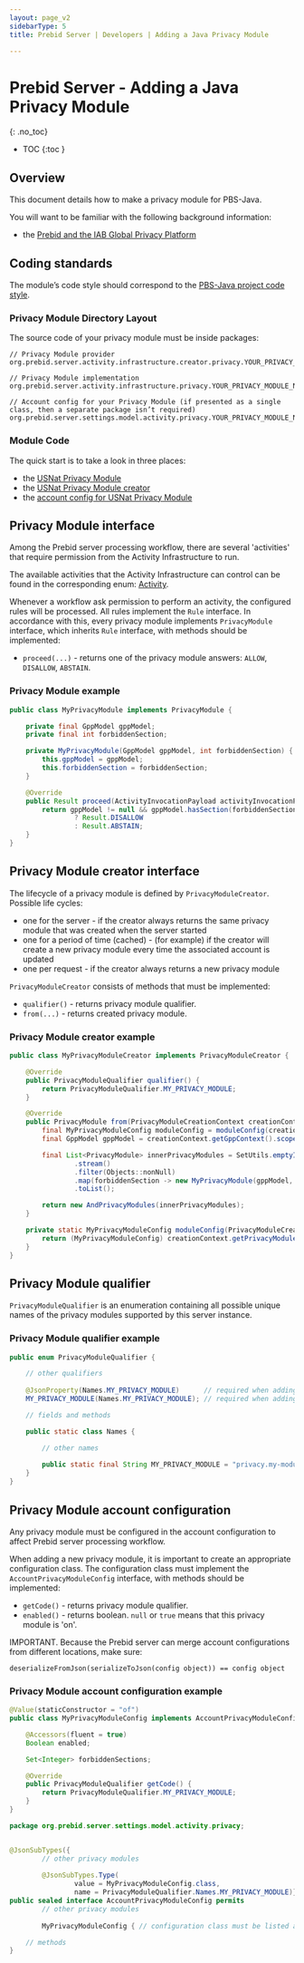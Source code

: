 ```yaml
---
layout: page_v2
sidebarType: 5
title: Prebid Server | Developers | Adding a Java Privacy Module

---
```


# Prebid Server - Adding a Java Privacy Module

{: .no_toc}

* TOC
  {:toc }

## Overview

This document details how to make a privacy module for PBS-Java.

You will want to be familiar with the following background information:

* the [Prebid and the IAB Global Privacy Platform](https://docs.google.com/document/d/1dRxFUFmhh2jGanzGZvfkK_6jtHPpHXWD7Qsi6KEugeE)

## Coding standards

The module’s code style should correspond to
the [PBS-Java project code style](https://github.com/prebid/prebid-server-java/blob/master/docs/developers/code-style.md).

### Privacy Module Directory Layout

The source code of your privacy module must be inside packages:

```text
// Privacy Module provider
org.prebid.server.activity.infrastructure.creator.privacy.YOUR_PRIVACY_MODULE_NAME

// Privacy Module implementation
org.prebid.server.activity.infrastructure.privacy.YOUR_PRIVACY_MODULE_NAME
    
// Account config for your Privacy Module (if presented as a single class, then a separate package isn’t required)
org.prebid.server.settings.model.activity.privacy.YOUR_PRIVACY_MODULE_NAME
```

### Module Code

The quick start is to take a look in three places:

* the [USNat Privacy Module](https://github.com/prebid/prebid-server-java/tree/master/src/main/java/org/prebid/server/activity/infrastructure/privacy/usnat)
* the [USNat Privacy Module creator](https://github.com/prebid/prebid-server-java/tree/master/src/main/java/org/prebid/server/activity/infrastructure/creator/privacy/usnat)
* the [account config for USNat Privacy Module](https://github.com/prebid/prebid-server-java/blob/master/src/main/java/org/prebid/server/settings/model/activity/privacy/AccountUSNatModuleConfig.java)

## Privacy Module interface

Among the Prebid server processing workflow, there are several 'activities' that require permission from the Activity
Infrastructure to run.

The available activities that the Activity Infrastructure can control can be found in the corresponding
enum: [Activity](https://github.com/prebid/prebid-server-java/blob/master/src/main/java/org/prebid/server/activity/Activity.java).

Whenever a workflow ask permission to perform an activity, the configured rules will be processed. All rules implement
the `Rule` interface. In accordance with this, every privacy module implements `PrivacyModule` interface, which
inherits `Rule` interface, with methods should be implemented:

* `proceed(...)` - returns one of the privacy module answers: `ALLOW`, `DISALLOW`, `ABSTAIN`.

### Privacy Module example

```java
public class MyPrivacyModule implements PrivacyModule {

    private final GppModel gppModel;
    private final int forbiddenSection;

    private MyPrivacyModule(GppModel gppModel, int forbiddenSection) {
        this.gppModel = gppModel;
        this.forbiddenSection = forbiddenSection;
    }

    @Override
    public Result proceed(ActivityInvocationPayload activityInvocationPayload) {
        return gppModel != null && gppModel.hasSection(forbiddenSection) 
                ? Result.DISALLOW 
                : Result.ABSTAIN;
    }
}
```

## Privacy Module creator interface

The lifecycle of a privacy module is defined by `PrivacyModuleCreator`. Possible life cycles:

* one for the server - if the creator always returns the same privacy module that was created when the server started
* one for a period of time (cached) - (for example) if the creator will create a new privacy module every time the
  associated account is updated
* one per request - if the creator always returns a new privacy module

`PrivacyModuleCreator` consists of methods that must be implemented:

* `qualifier()` - returns privacy module qualifier.
* `from(...)` - returns created privacy module.

### Privacy Module creator example

```java
public class MyPrivacyModuleCreator implements PrivacyModuleCreator {

    @Override
    public PrivacyModuleQualifier qualifier() {
        return PrivacyModuleQualifier.MY_PRIVACY_MODULE;
    }

    @Override
    public PrivacyModule from(PrivacyModuleCreationContext creationContext) {
        final MyPrivacyModuleConfig moduleConfig = moduleConfig(creationContext);
        final GppModel gppModel = creationContext.getGppContext().scope().getGppModel();

        final List<PrivacyModule> innerPrivacyModules = SetUtils.emptyIfNull(moduleConfig.getForbiddenSections())
                .stream()
                .filter(Objects::nonNull)
                .map(forbiddenSection -> new MyPrivacyModule(gppModel, forbiddenSection))
                .toList();

        return new AndPrivacyModules(innerPrivacyModules);
    }

    private static MyPrivacyModuleConfig moduleConfig(PrivacyModuleCreationContext creationContext) {
        return (MyPrivacyModuleConfig) creationContext.getPrivacyModuleConfig();
    }
}
```

## Privacy Module qualifier

`PrivacyModuleQualifier` is an enumeration containing all possible unique names of the privacy modules supported by this
server instance.

### Privacy Module qualifier example

```java
public enum PrivacyModuleQualifier {

    // other qualifiers
    
    @JsonProperty(Names.MY_PRIVACY_MODULE)      // required when adding MY_PRIVACY_MODULE
    MY_PRIVACY_MODULE(Names.MY_PRIVACY_MODULE); // required when adding MY_PRIVACY_MODULE

    // fields and methods

    public static class Names {

        // other names
        
        public static final String MY_PRIVACY_MODULE = "privacy.my-module"; // required when adding MY_PRIVACY_MODULE
    }
}

```

## Privacy Module account configuration

Any privacy module must be configured in the account configuration to affect Prebid server processing workflow.

When adding a new privacy module, it is important to create an appropriate configuration class. The configuration class
must implement the `AccountPrivacyModuleConfig` interface, with methods should be implemented:

* `getCode()` - returns privacy module qualifier.
* `enabled()` - returns boolean. `null` or `true` means that this privacy module is 'on'.

IMPORTANT. Because the Prebid server can merge account configurations from different locations, make sure:

```text
deserializeFromJson(serializeToJson(config object)) == config object
```

### Privacy Module account configuration example

```java
@Value(staticConstructor = "of")
public class MyPrivacyModuleConfig implements AccountPrivacyModuleConfig {

    @Accessors(fluent = true)
    Boolean enabled;

    Set<Integer> forbiddenSections;

    @Override
    public PrivacyModuleQualifier getCode() {
        return PrivacyModuleQualifier.MY_PRIVACY_MODULE;
    }
}
```

```java
package org.prebid.server.settings.model.activity.privacy;


@JsonSubTypes({
        // other privacy modules
        
        @JsonSubTypes.Type(                                                 // relationship between configuration class and privacy module name
                value = MyPrivacyModuleConfig.class,                        // configuration class
                name = PrivacyModuleQualifier.Names.MY_PRIVACY_MODULE)})    // privacy module name
public sealed interface AccountPrivacyModuleConfig permits
        // other privacy modules
        
        MyPrivacyModuleConfig { // configuration class must be listed after 'permits' keyword 

    // methods
}
```
